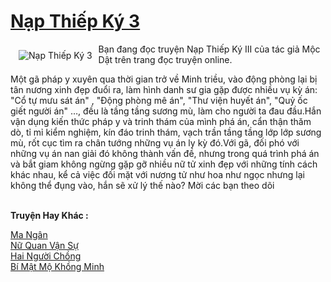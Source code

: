 <a href="https://utruyen.com/truyen/nap-thiep-ky-3/21677/" title="Nạp Thiếp Ký 3"><h1>Nạp Thiếp Ký 3</h1></a><div style="display:table"><img align="right" style="float: left; padding: 10px;" src="https://utruyen.com/images/story/200x260/nap-thiep-ky-3.jpg" alt="Nạp Thiếp Ký 3">Bạn đang đọc truyện Nạp Thiếp Ký III của tác giả Mộc Dật trên trang đọc truyện online. <p></p>Một gã pháp y xuyên qua thời gian trở về Minh triều, vào động phòng lại bị tân nương xinh đẹp đuổi ra, làm hình danh sư gia gặp được nhiều vụ kỳ án: "Cổ tự mưu sát án" , "Động phòng mê án", "Thư viện huyết án", "Quỷ ốc giết người án" …, đều là tầng tầng sương mù, làm cho người ta đau đầu.Hắn vận dụng kiến thức pháp y và trinh thám của mình phá án, cẩn thận thăm dò, tỉ mỉ kiểm nghiệm, kín đáo trinh thám, vạch trần tầng tầng lớp lớp sương mù, rốt cục tìm ra chân tướng những vụ án ly kỳ đó.Với gã, đối phó với những vụ án nan giải đó không thành vấn đề, nhưng trong quá trình phá án và bắt giam không ngừng gặp gỡ nhiều nữ tử xinh đẹp với những tính cách khác nhau, kể cả việc đối mặt với nương tử như hoa như ngọc nhưng lại không thể đụng vào, hắn sẽ xử lý thế nào? Mời các bạn theo dõi</div><p><br><b>Truyện Hay Khác :</b></p><a href="https://utruyen.com/truyen/ma-ngan/21676/" alt="Ma Ngân">Ma Ngân</a><br/><a href="https://github.com/quanluxury/ngontinhhot/tree/master/truyenhay/17599/" alt="Nữ Quan Vận Sự">Nữ Quan Vận Sự</a><br/><a href="https://github.com/quanluxury/ngontinhhot/tree/master/truyenhay/19526/" alt="Hai Người Chồng">Hai Người Chồng</a><br/><a href="https://github.com/quanluxury/ngontinhhot/tree/master/truyenhay/20338/" alt="Bí Mật Mộ Khồng Minh">Bí Mật Mộ Khồng Minh</a><br/>